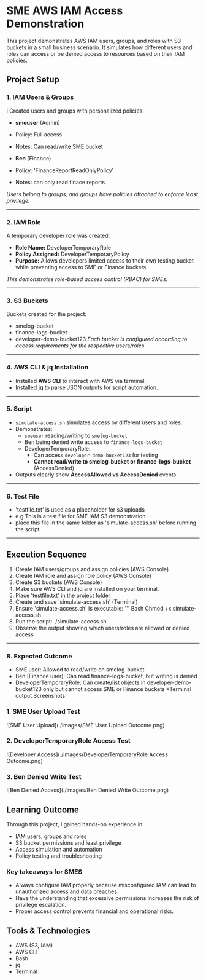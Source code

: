 # SME AWS IAM Access Demonstration

This project demonstrates AWS IAM users, groups, and roles with S3 buckets in a small business scenario.
It simulates how different users and roles can access or be denied access to resources based on
their IAM policies.

## Project Setup

### 1. IAM Users & Groups
I Created users and groups with personalized policies:
- **smeuser** (Admin)
- Policy: Full access
- Notes: Can read/write SME bucket

- **Ben** (Finance)
- Policy: 'FinanceReportReadOnlyPolicy'
- Notes: can only read finace reports

*Users belong to groups, and groups have policies attached to enforce least privilege.*

---

### 2. IAM Role
A temporary developer role was created:

- **Role Name:** DeveloperTemporaryRole  
- **Policy Assigned:** DeveloperTemporaryPolicy  
- **Purpose:** Allows developers limited access to their own testing bucket while preventing access to SME or Finance buckets.  

*This demonstrates role-based access control (RBAC) for SMEs.*

---

### 3. S3 Buckets
Buckets created for the project:
- smelog-bucket
- finance-logs-bucket
- developer-demo-bucket123
*Each bucket is configured according to access requirements for the respective users/roles.*

---

### 4. AWS CLI & jq Installation
- Installed **AWS CLI** to interact with AWS via terminal.  
- Installed **jq** to parse JSON outputs for script automation.  

---

### 5. Script
- `simulate-access.sh` simulates access by different users and roles.  
- Demonstrates:
  - `smeuser` reading/writing to `smelog-bucket`  
  - Ben being denied write access to `finance-logs-bucket`  
  - DeveloperTemporaryRole:
    - Can access `developer-demo-bucket123` for testing  
    - **Cannot read/write to smelog-bucket or finance-logs-bucket** (AccessDenied)  
- Outputs clearly show **AccessAllowed vs AccessDenied** events.

---

### 6. Test File
- 'testfile.txt' is used as a placeholder for s3 uploads
- e.g This is a test file for SME IAM S3 demonstration
- place this file in the same folder as 'simulate-access.sh' before running the script.

---

## Execution Sequence
1. Create IAM users/groups and assign policies (AWS Console)
2. Create IAM role and assign role policy (AWS Console)
3. Create S3 buckets (AWS Console)
4. Make sure AWS CLI and jq are installed on your terminal.
5. Place 'testfile.txt' in the project folder
6. Create and save 'simulate-access.sh' (Terminal)
7. Ensure 'simulate-access.sh' is executable:
'''
Bash
Chmod +x simulate-access.sh
8. Run the script: ./simulate-access.sh
9. Observe the output showing which users/roles are allowed or denied access

---

### 8. Expected Outcome
- SME user: Allowed to read/write on smelog-bucket
- Ben (Finance user): Can read finance-logs-bucket, but writing is denied
- DeveloperTemporaryRole: Can create/list objects in developer-demo-bucket123 only but cannot access SME or Finance buckets
*Terminal  output Screenshots:
### 1. SME User Upload Test
![SME User Upload](./images/SME User Upload Outcome.png)

### 2. DeveloperTemporaryRole Access Test
![Developer Access](./images/DeveloperTemporaryRole Access Outcome.png)

### 3. Ben Denied Write Test
![Ben Denied Access](./images/Ben Denied Write Outcome.png)



## Learning Outcome
Through this project, I gained hands-on experience in:
- IAM users, groups and roles
- S3 bucket permissions and least privilege
- Access simulation and automation
- Policy testing and troubleshooting

### Key takeaways for SMES
- Always configure IAM properly because misconfigured IAM can lead to unauthorized access and data breaches.
- Have the understanding that excessive permissions increases the risk of privilege escalation.
- Proper access control prevents financial and operational risks.

## Tools & Technologies
- AWS (S3, IAM)
- AWS CLI
- Bash
- jq
- Terminal
